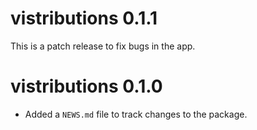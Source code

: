 # vistributions 0.1.1

This is a patch release to fix bugs in the app.

# vistributions 0.1.0

* Added a `NEWS.md` file to track changes to the package.
